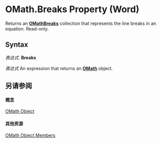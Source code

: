 
# OMath.Breaks Property (Word)

Returns an  **[OMathBreaks](fa01cd62-b8ad-52bf-f36a-f5d1548d3d1e.md)** collection that represents the line breaks in an equation. Read-only.


## Syntax

 _表达式_. **Breaks**

 _表达式_ An expression that returns an **[OMath](82f2f81b-e2d5-140f-bdcc-8b52b821b24d.md)** object.


## 另请参阅


#### 概念


[OMath Object](82f2f81b-e2d5-140f-bdcc-8b52b821b24d.md)
#### 其他资源


[OMath Object Members](http://msdn.microsoft.com/library/872dedbb-2e2f-ef9d-2491-bfcaa7671538%28Office.15%29.aspx)